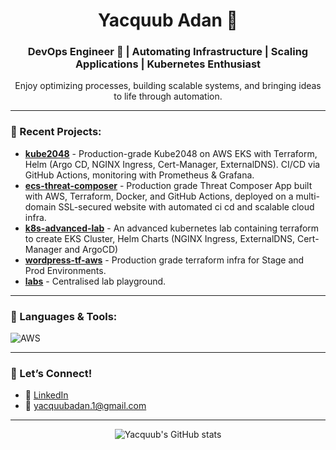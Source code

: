 <h1 align="center">Yacquub Adan 👋</h1>
<h3 align="center">DevOps Engineer 🚀 | Automating Infrastructure | Scaling Applications | Kubernetes Enthusiast</h3>

<p align="center">
  Enjoy optimizing processes, building scalable systems, and bringing ideas to life through automation.
</p>

---

### 🌱 Recent Projects:
- [**kube2048**](https://github.com/YacqubAdan/Kube2048) - Production-grade Kube2048 on AWS EKS with Terraform, Helm (Argo CD, NGINX Ingress, Cert-Manager, ExternalDNS). CI/CD via GitHub Actions, monitoring with Prometheus & Grafana.
- [**ecs-threat-composer**](https://github.com/YacqubAdan/ecs-threat-composer) - Production grade Threat Composer App built with AWS, Terraform, Docker, and GitHub Actions, deployed on a multi-domain SSL-secured website with automated ci cd and scalable cloud infra.
- [**k8s-advanced-lab**](https://github.com/YacqubAdan/k8s-advanced-lab) - An advanced kubernetes lab containing terraform to create EKS Cluster, Helm Charts (NGINX Ingress, ExternalDNS, Cert-Manager and ArgoCD)
- [**wordpress-tf-aws**](https://github.com/YacqubAdan/wordpress-tf-aws) - Production grade terraform infra for Stage and Prod Environments.
- [**labs**](https://github.com/YacqubAdan/labs) - Centralised lab playground.

---

### 🚀 Languages & Tools:

![AWS](https://img.shields.io/badge/Amazon_AWS-FF9900?style=for-the-badge&logo=amazonaws&logoColor=white)

---

### 💬 Let’s Connect!
- 💼 [LinkedIn](https://www.linkedin.com/in/yacquub-adan/)
- 📧 yacquubadan.1@gmail.com

---

<p align="center">
  <img src="https://github-readme-stats.vercel.app/api?username=YacqubAdan&show_icons=true&theme=radical" alt="Yacquub's GitHub stats" />
</p>
